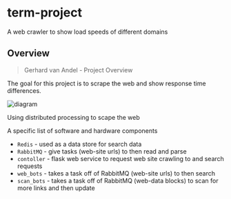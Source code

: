 # term-project
A web crawler to show load speeds of different domains

## Overview
> Gerhard van Andel - Project Overview

The goal for this project is to scrape the web and show response time differences.

![diagram][diagram]

Using distributed processing to scape the web

A specific list of software and hardware components
+ `Redis` - used as a data store for search data
+ `RabbitMQ` - give tasks (web-site urls) to then read and parse
+ `contoller` - flask web service to request web site crawling to and search requests
+ `web_bots` - takes a task off of RabbitMQ (web-site urls) to then search
+ `scan_bots` - takes a task off of RabbitMQ (web-data blocks) to scan for more links and then update

[diagram]: /term-project/term-project.png "Diagram"

